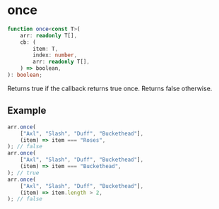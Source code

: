 # once

```ts
function once<const T>(
    arr: readonly T[],
    cb: (
        item: T,
        index: number,
        arr: readonly T[],
    ) => boolean,
): boolean;
```

Returns true if the callback returns true once. Returns false otherwise.

## Example

```ts
arr.once(
    ["Axl", "Slash", "Duff", "Buckethead"],
    (item) => item === "Roses",
); // false
arr.once(
    ["Axl", "Slash", "Duff", "Buckethead"],
    (item) => item === "Buckethead",
); // true
arr.once(
    ["Axl", "Slash", "Duff", "Buckethead"],
    (item) => item.length > 2,
); // false
```
